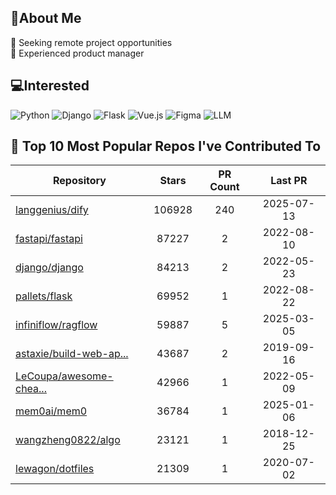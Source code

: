 ## 💫About Me 
👯 Seeking remote project opportunities   
🌱 Experienced product manager

## 💻Interested
![Python](https://img.shields.io/badge/python-3670A0?style=for-the-badge&logo=python&logoColor=ffdd54) ![Django](https://img.shields.io/badge/django-%23092E20.svg?style=for-the-badge&logo=django&logoColor=white) ![Flask](https://img.shields.io/badge/flask-%23000.svg?style=for-the-badge&logo=flask&logoColor=white) ![Vue.js](https://img.shields.io/badge/vuejs-%2335495e.svg?style=for-the-badge&logo=vuedotjs&logoColor=%234FC08D)  ![Figma](https://img.shields.io/badge/figma-%23F24E1E.svg?style=for-the-badge&logo=figma&logoColor=white) ![LLM](https://img.shields.io/badge/LLM-%23412991.svg?style=for-the-badge&logo=openai&logoColor=white)

## 🌟 Top 10 Most Popular Repos I've Contributed To

| Repository | Stars | PR Count | Last PR |
|-----|:---:|:---:|:---:|
| [langgenius/dify](https://github.com/langgenius/dify) | 106928 | 240 | 2025-07-13 |
| [fastapi/fastapi](https://github.com/fastapi/fastapi) | 87227 | 2 | 2022-08-10 |
| [django/django](https://github.com/django/django) | 84213 | 2 | 2022-05-23 |
| [pallets/flask](https://github.com/pallets/flask) | 69952 | 1 | 2022-08-22 |
| [infiniflow/ragflow](https://github.com/infiniflow/ragflow) | 59887 | 5 | 2025-03-05 |
| [astaxie/build-web-ap...](https://github.com/astaxie/build-web-application-with-golang) | 43687 | 2 | 2019-09-16 |
| [LeCoupa/awesome-chea...](https://github.com/LeCoupa/awesome-cheatsheets) | 42966 | 1 | 2022-05-09 |
| [mem0ai/mem0](https://github.com/mem0ai/mem0) | 36784 | 1 | 2025-01-06 |
| [wangzheng0822/algo](https://github.com/wangzheng0822/algo) | 23121 | 1 | 2018-12-25 |
| [lewagon/dotfiles](https://github.com/lewagon/dotfiles) | 21309 | 1 | 2020-07-02 |


